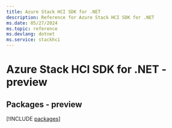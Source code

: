 ```yaml
---
title: Azure Stack HCI SDK for .NET
description: Reference for Azure Stack HCI SDK for .NET
ms.date: 05/27/2024
ms.topic: reference
ms.devlang: dotnet
ms.service: stackhci
---
```

# Azure Stack HCI SDK for .NET - preview
## Packages - preview
[!INCLUDE [packages](stack-hci-index.md)]